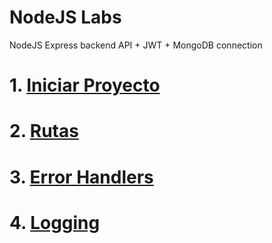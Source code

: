 # NodeJS Labs <!-- omit in toc -->
NodeJS Express backend API + JWT + MongoDB connection

# 1. [Iniciar Proyecto](./01.Iniciar%20Proyecto.md)
# 2. [Rutas](./02.Rutas.md)
# 3. [Error Handlers](03.%20Error%20Handler.md)
# 4. [Logging](04.%20Logging.md)
